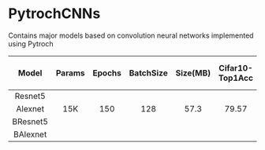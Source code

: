 # PytrochCNNs
 
Contains major models based on convolution neural networks implemented using Pytroch


| Model | Params | Epochs | BatchSize | Size(MB) | Cifar10-Top1Acc | Cifar10-Top5Acc | Cifar100-Top1Acc | Cifar100-Top5Acc |
|:--------:|:------:|:------:|:---------:|:--------:|:---------------:|:---------------:|:----------------:|:----------------:|
| Resnet5 |  |  |  |  |  |  |  |  |
| Alexnet | 15K | 150 | 128 | 57.3 | 79.57 |  |  |  |
| BResnet5 |  |  |  |  |  |  |  |  |
| BAlexnet |  |  |  |  |  |  |  |  |
